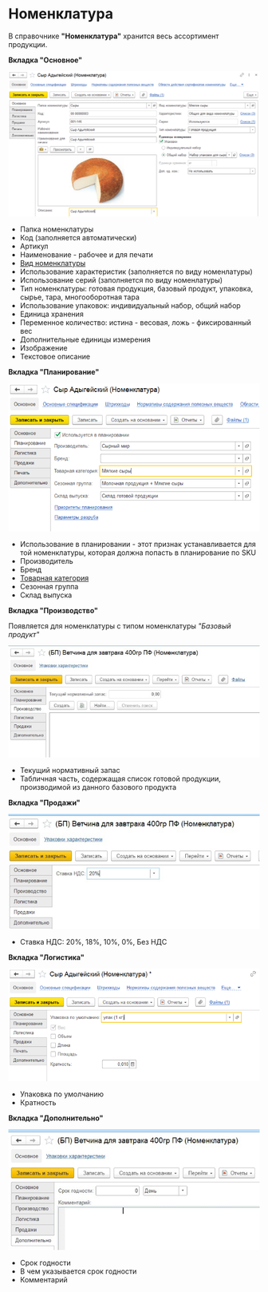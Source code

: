 # Номенклатура

В справочнике **"Номенклатура"** хранится весь ассортимент продукции.

**Вкладка "Основное"**

![2020-05-28_1224](Nomenclature.assets/2020-05-28_1224.png)

- Папка номенклатуры
- Код (заполняется автоматически)
- Артикул
- Наименование - рабочее и для печати
- [Вид номенклатуры](KindOfNomenclature.md)
- Использование характеристик (заполняется по виду номенлатуры)
- Использование серий  (заполняется по виду номенлатуры)
- Тип номенклатуры: готовая продукция, базовый продукт, упаковка, сырье, тара, многооборотная тара
- Использование упаковок: индивидуальный набор, общий набор
- Единица хранения
- Переменное количество: истина - весовая, ложь - фиксированный вес
- Дополнительные единицы измерения
- Изображение
- Текстовое описание

**Вкладка "Планирование"**

![2020-05-28_1239](Nomenclature.assets/2020-05-28_1239.png)

- Использование в планировании - этот признак устанавливается для той номенклатуры, которая должна попасть в планирование по SKU
- Производитель
- Бренд
- [Товарная категория](РroductCategory.md)
- Сезонная группа
- Склад выпуска

**Вкладка "Производство"**

Появляется для номенклатуры с типом номенклатуры *"Базовый продукт"*

[![3][3]][3]

- Текущий нормативный запас
- Табличная часть, содержащая список готовой продукции, производимой из данного базового продукта

**Вкладка "Продажи"**

[![4][4]][4]

- Ставка НДС: 20%, 18%, 10%, 0%, Без НДС

**Вкладка "Логистика"**

![2020-05-28_1306](Nomenclature.assets/2020-05-28_1306.png)

- Упаковка по умолчанию
- Кратность

**Вкладка "Дополнительно"**

[![6][6]][6]

- Срок годности
- В чем указывается срок годности
- Комментарий

[3]:Nomenclature.assets/3.png
[4]:Nomenclature.assets/4.png
[6]:Nomenclature.assets/6.png